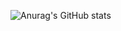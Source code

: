 ![Anurag's GitHub stats](https://github-readme-stats.vercel.app/api?username=AminYousfi&show_icons=true&theme=transparent)
